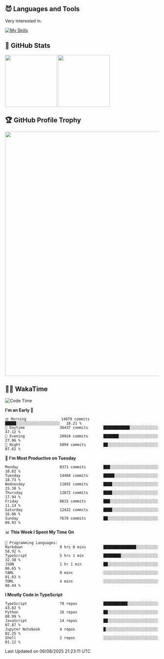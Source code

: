 <!-- # Hi there <img width="35" src="https://user-images.githubusercontent.com/50891407/148686885-0fefeb76-4cf6-473a-9e3e-889ce5513450.gif" /> I'm Yuta Ohira -->

<!-- ![alesion30](https://github.com/Alesion30/Alesion30/assets/50891407/5814fd76-9743-4cf8-89ff-b2be2fd49fb6) -->


<!--
[![Likes](https://badgen.org/img/zenn/alesion/likes?style=for-the-badge)](https://zenn.dev/alesion)
[![Followers](https://badgen.org/img/zenn/alesion/followers?style=for-the-badge)](https://zenn.dev/alesion)
[![Articles](https://badgen.org/img/zenn/alesion/articles?style=for-the-badge)](https://zenn.dev/alesion)
[![Books](https://badgen.org/img/zenn/alesion/books?style=for-the-badge)](https://zenn.dev/alesion?tab=books)
[![Scraps](https://badgen.org/img/zenn/alesion/scraps?style=for-the-badge)](https://zenn.dev/alesion?tab=scraps)

[![Contributions](https://badgen.org/img/qiita/alesion30/contributions?style=for-the-badge)](https://qiita.com/alesion30)
[![Followers](https://badgen.org/img/qiita/alesion30/followers?style=for-the-badge)](https://qiita.com/alesion30)
[![Articles](https://badgen.org/img/qiita/alesion30/articles?style=for-the-badge)](https://qiita.com/alesion30)
-->

<!-- <p align="left"> -->
  <!-- GitHub -->
<!--   <a href="https://github.com/alesion30/alesion30/">
    <img src="https://komarev.com/ghpvc/?username=alesion30" alt="alesion30" />
  </a>
  <a href="https://github.com/alesion30">
    <img height="20" src="https://img.shields.io/github/followers/alesion30?label=follow&logo=github&style=flat" />
  </a> -->
  <!-- Zenn -->
<!--   <a href="https://zenn.dev/alesion">
    <img src="https://zenn.badge.nikaera.com/s/alesion/likes?style=flat" alt="alesion likes" />
  </a>
  <a href="https://zenn.dev/alesion/articles">
    <img src="https://zenn.badge.nikaera.com/s/alesion/articles?style=flat" alt="alesion articles" />
  </a>
  <a href="https://zenn.dev/alesion/followers">
    <img src="https://zenn.badge.nikaera.com/s/alesion/followers?style=flat" alt="alesion followers" />
  </a>
  <a href="https://zenn.dev/alesion/books">
    <img src="https://zenn.badge.nikaera.com/s/alesion/books?style=flat" alt="alesion books" />
  </a>
  <a href="https://zenn.dev/alesion/scraps">
    <img src="https://zenn.badge.nikaera.com/s/alesion/scraps?style=flat" alt="alesion scraps" />
  </a> -->
  <!-- qiita -->
<!--   <a href="http://qiita.com/Alesion30">
    <img height="20" src="https://qiita-badge.apiapi.app/s/Alesion30/posts.svg" />
  </a>
    <img height="20" src="https://qiita-badge.apiapi.app/s/Alesion30/contributions.svg" />
  </a> -->
<!-- </p> -->

## 😈 Languages and Tools

Very interested in.

[![My Skills](https://skillicons.dev/icons?i=react,nextjs,typescript,flutter,firebase)](https://skillicons.dev)

<!-- I can handle a few others. -->

<!-- [![My Skills](https://skillicons.dev/icons?i=javascript,vue,nuxt,redux,electron,express,nodejs,deno,dart,python,flask,php,laravel,wordpress,go,rust,html,css,sass,tailwind,bootstrap,webpack,supabase,aws,dynamodb,mysql,figma,xd,vscode,latex)](https://skillicons.dev) -->

## 💎 GitHub Stats

<div>
  <img height="170" align="left" src="https://github-readme-stats.vercel.app/api?username=Alesion30&count_private=true&show_icons=true&title_color=81A1C1&text_color=ECEFF4&bg_color=2E3440&icon_color=D8DEE9&border_radius=10" />
  <img height="170" src="https://github-readme-stats.vercel.app/api/top-langs/?username=Alesion30&langs_count=8&layout=compact&title_color=81A1C1&text_color=ECEFF4&bg_color=2E3440&icon_color=D8DEE9&border_radius=10" />
</div>


## 🏆 GitHub Profile Trophy

<img width="800" src="https://github-profile-trophy.vercel.app/?username=Alesion30&theme=nord&no-frame=true"/>


## 🧑‍💻 WakaTime

<!--START_SECTION:waka-->
![Code Time](http://img.shields.io/badge/Code%20Time-4%2C926%20hrs%2045%20mins-blue)

**I'm an Early 🐤** 

```text
🌞 Morning                14079 commits       █████░░░░░░░░░░░░░░░░░░░░   18.21 % 
🌆 Daytime                36437 commits       ████████████░░░░░░░░░░░░░   47.12 % 
🌃 Evening                20924 commits       ███████░░░░░░░░░░░░░░░░░░   27.06 % 
🌙 Night                  5894 commits        ██░░░░░░░░░░░░░░░░░░░░░░░   07.62 % 
```
📅 **I'm Most Productive on Tuesday** 

```text
Monday                   8371 commits        ███░░░░░░░░░░░░░░░░░░░░░░   10.82 % 
Tuesday                  14484 commits       █████░░░░░░░░░░░░░░░░░░░░   18.73 % 
Wednesday                11892 commits       ████░░░░░░░░░░░░░░░░░░░░░   15.38 % 
Thursday                 13872 commits       ████░░░░░░░░░░░░░░░░░░░░░   17.94 % 
Friday                   8615 commits        ███░░░░░░░░░░░░░░░░░░░░░░   11.14 % 
Saturday                 12422 commits       ████░░░░░░░░░░░░░░░░░░░░░   16.06 % 
Sunday                   7678 commits        ██░░░░░░░░░░░░░░░░░░░░░░░   09.93 % 
```


📊 **This Week I Spent My Time On** 

```text
💬 Programming Languages: 
Markdown                 9 hrs 8 mins        ███████████████░░░░░░░░░░   58.92 % 
TypeScript               5 hrs 1 min         ████████░░░░░░░░░░░░░░░░░   32.38 % 
JSON                     1 hr 1 min          ██░░░░░░░░░░░░░░░░░░░░░░░   06.65 % 
YAML                     9 mins              ░░░░░░░░░░░░░░░░░░░░░░░░░   01.03 % 
TOML                     4 mins              ░░░░░░░░░░░░░░░░░░░░░░░░░   00.44 % 
```

**I Mostly Code in TypeScript** 

```text
TypeScript               78 repos            ███████████░░░░░░░░░░░░░░   43.82 % 
Python                   16 repos            ██░░░░░░░░░░░░░░░░░░░░░░░   08.99 % 
JavaScript               14 repos            ██░░░░░░░░░░░░░░░░░░░░░░░   07.87 % 
Jupyter Notebook         4 repos             █░░░░░░░░░░░░░░░░░░░░░░░░   02.25 % 
Shell                    2 repos             ░░░░░░░░░░░░░░░░░░░░░░░░░   01.12 % 
```




 Last Updated on 06/08/2025 21:23:11 UTC
<!--END_SECTION:waka-->
